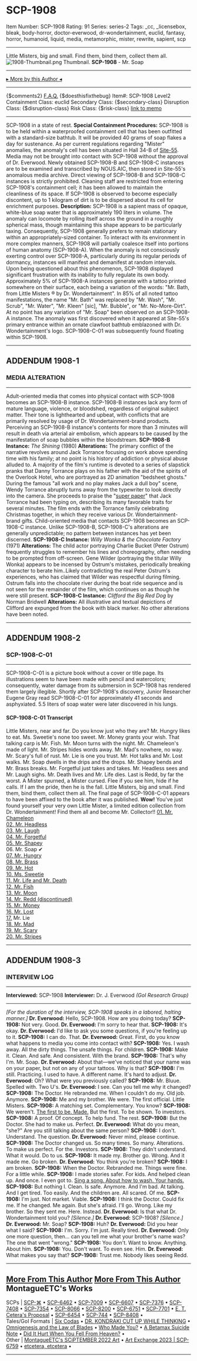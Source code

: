 # SCP-1908
Item Number: SCP-1908
Rating: 91
Series: series-2
Tags: _cc, _licensebox, bleak, body-horror, doctor-everwood, dr-wondertainment, euclid, fantasy, horror, humanoid, liquid, media, metamorphic, mister, rewrite, sapient, scp

---

Little Misters, big and small. Find them, bind them, collect them all.
![1908-Thumbnail.png](https://scp-wiki.wdfiles.com/local--files/scp-1908/1908-Thumbnail.png)
Thumbnail.
**SCP-1908** \- Mr. Soap
* * *
[▸ More by this Author ◂](https://scp-wiki.wikidot.com/montagueetc)
* * *
{$comments2}
[F.A.Q.](https://scp-wiki.wikidot.com/component:info-ayers)
{$doesthisfixthebug}
Item#: SCP-1908
Level2
Containment Class:
euclid
Secondary Class:
{$secondary-class}
Disruption Class:
{$disruption-class}
Risk Class:
{$risk-class}
[link to memo](/classification-committee-memo)  

* * *
SCP-1908 in a state of rest.
**Special Containment Procedures:** SCP-1908 is to be held within a waterproofed containment cell that has been outfitted with a standard-size bathtub. It will be provided 40 grams of soap flakes a day for sustenance. As per current regulations regarding "Mister" anomalies, the anomaly's cell has been situated in Hall 34-B of [Site-55](/secure-facilities-locations).
Media may not be brought into contact with SCP-1908 without the approval of Dr. Everwood. Newly obtained SCP-1908-B and SCP-1908-C instances are to be examined and transcribed by NOUS.AIC, then stored in Site-55's anomalous media archive. Direct viewing of SCP-1908-B and SCP-1908-C instances is strictly prohibited.
Cleaning staff are restricted from entering SCP-1908's containment cell; it has been allowed to maintain the cleanliness of its space. If SCP-1908 is observed to become especially discontent, up to 1 kilogram of dirt is to be dispersed about its cell for enrichment purposes.
**Description:** SCP-1908 is a sapient mass of opaque, white-blue soap water that is approximately 190 liters in volume. The anomaly can locomote by rolling itself across the ground in a roughly spherical mass, though maintaining this shape appears to be particularly taxing. Consequently, SCP-1908 generally prefers to remain stationary within an appropriately-sized container.
To interact with its environment in more complex manners, SCP-1908 will partially coalesce itself into portions of human anatomy (SCP-1908-A). When the anomaly is not consciously exerting control over SCP-1908-A, particularly during its regular periods of dormancy, instances will manifest and demanifest at random intervals. Upon being questioned about this phenomenon, SCP-1908 displayed significant frustration with its inability to fully regulate its own body.
Approximately 5% of SCP-1908-A instances generate with a tattoo printed somewhere on their surface, each being a variation of the words: "Mr. Bath, from Little Misters ® by Dr. Wondertainment". In 85% of all noted tattoo manifestations, the name "Mr. Bath" was replaced by "Mr. Wash", "Mr. Scrub", "Mr. Water", "Mr. Kleen" [sic], "Mr. Bubble", or "Mr. No-More-Dirt". At no point has any variation of "Mr. Soap" been observed on an SCP-1908-A instance.
The anomaly was first discovered when it appeared at Site-55's primary entrance within an ornate clawfoot bathtub emblazoned with Dr. Wondertainment's logo. SCP-1908-C-01 was subsequently found floating within SCP-1908.
* * *
## **ADDENDUM 1908-1**
### **MEDIA ALTERATION**
* * *
Adult-oriented media that comes into physical contact with SCP-1908 becomes an SCP-1908-B instance. SCP-1908-B instances lack any form of mature language, violence, or bloodshed, regardless of original subject matter. Their tone is lighthearted and upbeat, with conflicts that are primarily resolved by usage of Dr. Wondertainment-brand products. Perceiving an SCP-1908-B instance's contents for more than 3 minutes will result in death via arterial air embolism, which appears to be caused by the manifestation of soap bubbles within the bloodstream.
**SCP-1908-B Instance:** _The Shining_ (1980)
**Alterations:** The primary conflict of the narrative revolves around Jack Torrance focusing on work above spending time with his family; at no point is his history of addiction or physical abuse alluded to. A majority of the film's runtime is devoted to a series of slapstick pranks that Danny Torrance plays on his father with the aid of the spirits of the Overlook Hotel, who are portrayed as 2D animation "bedsheet ghosts."
During the famous "all work and no play makes Jack a dull boy" scene, Wendy Torrance abruptly turns away from the typewriter to look directly into the camera. She proceeds to praise the "[super paper](/scp-445)" that Jack Torrance had been typing on, describing its many favorable traits for several minutes.
The film ends with the Torrance family celebrating Christmas together, in which they receive various Dr. Wondertainment-brand gifts.
Child-oriented media that contacts SCP-1908 becomes an SCP-1908-C instance. Unlike SCP-1908-B, SCP-1908-C's alterations are generally unpredictable; no pattern between instances has yet been discerned.
**SCP-1908-C Instance:** _Willy Wonka & the Chocolate Factory_ (1971)
**Alterations:** The child actor portraying Charlie Bucket (Peter Ostrum) frequently struggles to remember his lines and choreography, often needing to be prompted from off-screen. Gene Wilder (portraying the titular Willy Wonka) appears to be incensed by Ostrum's mistakes, periodically breaking character to berate him..Likely contradicting the real Peter Ostrum's experiences, who has claimed that Wilder was respectful during filming.
Ostrum falls into the chocolate river during the boat ride sequence and is not seen for the remainder of the film, which continues on as though he were still present.
**SCP-1908-C Instance:** _Clifford the Big Red Dog_ by Norman Bridwell
**Alterations:** All illustrative and textual depictions of Clifford are expunged from the book with black marker. No other alterations have been noted.
* * *
## **ADDENDUM 1908-2**
### **SCP-1908-C-01**
* * *
SCP-1908-C-01 is a picture book without a cover or title page. Its illustrations seem to have been made with pencil and watercolors; consequently, water damage from its submersion in SCP-1908 has rendered them largely illegible.
Shortly after SCP-1908's discovery, Junior Researcher Eugene Gray read SCP-1908-C-01 for approximately 41 seconds and asphyxiated. 5.5 liters of soap water were later discovered in his lungs.
#### **SCP-1908-C-01 Transcript**
Little Misters, near and far. Do you know just who they are?
Mr. Hungry likes to eat. Ms. Sweetie's none too sweet.
Mr. Money grants your wish. That talking carp is Mr. Fish.
Mr. Moon turns with the night. Mr. Chameleon's made of light.
Mr. Stripes hides words away. Mr. Mad's nowhere, no way.
Mr. Scary's full of rust. Mr. Lie is one you trust.
Mr. Hot talks and Mr. Lost walks. Mr. Soap dwells in the drips and the drops.
Mr. Shapey bends and Mr. Brass breaks. Mr. Forgetful just takes and takes.
Mr. Headless sees and Mr. Laugh sighs. Mr. Death lives and Mr. Life dies.
Last is Redd, by far the worst. A Mister spurned, a Mister cursed.
Flee if you see him, hide if he calls. If I am the pride, then he is the fall.
Little Misters, big and small. Find them, bind them, collect them all.
The final page of SCP-1908-C-01 appears to have been affixed to the book after it was published.
**Wow!** You've just found yourself your very own Little Mister, a limited edition collection from Dr. Wondertainment!
Find them all and become Mr. Collector!!
[01\. Mr. Chameleon](/scp-905)  
[02\. Mr. Headless](/scp-2287)  
[03\. Mr. Laugh](/scp-1799)  
[04\. Mr. Forgetful](/scp-909)  
[05\. Mr. Shapey](/scp-3537)  
06\. Mr. Soap ✔  
[07\. Mr. Hungry](/scp-913)  
[08\. Mr. Brass](/scp-629)  
[09\. Mr. Hot](/scp-644)  
[10\. Ms. Sweetie](/scp-2396)  
[11\. Mr. Life and Mr. Death](/scp-1007)  
[12\. Mr. Fish](/scp-527)  
[13\. Mr. Moon](/scp-917)  
[14\. Mr. Redd (discontinued)](/scp-redd)  
[15\. Mr. Money](/scp-2855)  
[16\. Mr. Lost](/scp-920)  
[17.](/scp-2284) Mr. Lie  
[18\. Mr. Mad](/scp-2428)  
[19\. Mr. Scary](/scp-2933)  
[20\. Mr. Stripes](/scp-2148)
* * *
## **ADDENDUM 1908-3**
### **INTERVIEW LOG**
* * *
**Interviewed:** SCP-1908
**Interviewer:** Dr. J. Everwood _(GoI Research Group)_
* * *
_[For the duration of the interview, SCP-1908 speaks in a labored, halting manner.]_
**Dr. Everwood:** Hello, SCP-1908. How are you doing today?
**SCP-1908:** Not very. Good.
**Dr. Everwood:** I'm sorry to hear that.
**SCP-1908:** It's okay.
**Dr. Everwood:** I'd like to ask you some questions, if you're feeling up to it.
**SCP-1908:** I can do. That.
**Dr. Everwood:** Great. First, do you know what happens to media you come into contact with?
**SCP-1908:** Yes. I wash away. All the dirty things. The unsafe things. For children.
**SCP-1908:** Make it. Clean. And safe. And consistent. With the brand.
**SCP-1908:** That's why I'm. Mr. Soap.
**Dr. Everwood:** About that—we've noticed that your name was on your paper, but not on any of your tattoos. Why is that?
**SCP-1908:** I'm still. Practicing. I used to have. A different name. It's hard to adjust.
**Dr. Everwood:** Oh? What were you previously called?
**SCP-1908:** Mr. Bluue. Spelled with. Two U's.
**Dr. Everwood:** I see. Can you tell me why it changed?
**SCP-1908:** The Doctor. He rebranded me. When I couldn't do my. Old job. Anymore.
**SCP-1908:** Me and my brother. We were. The first official. Little Misters.
**SCP-1908:** A matching set. Complementary. You know?
**SCP-1908:** We weren't. [The first to be. Made.](/scp-3537) But the first. To be shown. To investors.
**SCP-1908:** A proof. Of concept. To help fund. The rest.
**SCP-1908:** But the Doctor. She had to make us. Perfect.
**Dr. Everwood:** What do you mean, "she?" Are you still talking about the same person?
**SCP-1908:** I don't. Understand. The question.
**Dr. Everwood:** Never mind, please continue.
**SCP-1908:** The Doctor changed us. So many times. So many. Alterations. To make us perfect. For the. Investors.
**SCP-1908:** They didn't understand. What it would. Do to us.
**SCP-1908:** It made my. Brother go. Wrong. And it made me. Go broken.
**Dr. Everwood:** You think you're broken?
**SCP-1908:** I am broken.
**SCP-1908:** When the Doctor. Rebranded me. Things were fine. For a little while.
**SCP-1908:** I made stories safer. For kids. And helped clean up. And once. I even got to. [Sing a song. About how to wash. Your hands.](/scp-629)
**SCP-1908:** But nothing I. Clean. Is safe. Anymore. And I'm bad. At talking. And I get tired. Too easily. And the children are. All scared. Of me.
**SCP-1908:** I'm just. Not market. Viable.
**SCP-1908:** I think the Doctor. Could fix me. If he changed. Me again. But she's afraid. I'll go. Wrong. Like my brother. So they sent me. Here. Instead.
**Dr. Everwood:** Is that what Dr. Wondertainment told you?
_[Silence.]_
**Dr. Everwood:** SCP-1908?
_[Silence.]_
**Dr. Everwood:** Mr. Soap?
**SCP-1908:** Huh?
**Dr. Everwood:** Did you hear what I said?
**SCP-1908:** I'm. Sorry. I'm just. Really tired.
**Dr. Everwood:** Only one more question, then… can you tell me what your brother's name was? The one that went "wrong."
**SCP-1908:** You don't. Want to know. Anything. About him.
**SCP-1908:** You. Don't want. To even see. Him.
**Dr. Everwood:** What makes you say that?
**SCP-1908:** Trust me. Nobody likes seeing Redd.
* * *
[More From This Author](javascript:;)
[More From This Author](javascript:;)
MontagueETC's Works  
---  
SCPs |  [SCP-⌘](/scp-6445) • [SCP-6462](/scp-6462) • [SCP-7009](/scp-7009) • [SCP-6607](/scp-6607) • [SCP-7376](/scp-7376) • [SCP-7408](/scp-7408) • [SCP-7354](/scp-7354) • [SCP-8066](/scp-8066) • [SCP-8200](/scp-8200) • [SCP-6751](/scp-6751) • [SCP-7701](/scp-7701) • [E. T. Cetera's Proposal](/etc-proposal) • [SCP-6454](/scp-6454) • [SCP-744](/scp-744) • [SCP-8408](/scp-8408) •  
Tales/GoI Formats |  [Six Codas](/six-codas) • [DR. KONDRAKI CUT UP WHILE THINKING](/dr-kondraki-cut-up-while-thinking) • [Omnigenesis and the Law of Blades](/omnigenesis-and-the-law-of-blades) • [Who Made You?](/who-made-you) • [A Betamax Suicide Note](/a-betamax-suicide-note) • [Did It Hurt When You Fell From Heaven?](/did-it-hurt-when-you-fell-from-heaven) •  
Other |  [MontagueETC's SCiPTEMBER 2022 Art](/art:montagueetc-sciptember-2022) • [Art Exchange 2023 | SCP-6759](/art:art-exchange-6759) • [etcetera, etcetera](/montagueetc) •  
* * *